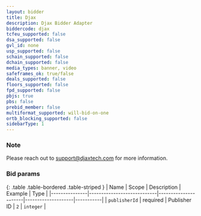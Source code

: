 ```yaml
---
layout: bidder
title: Djax
description: Djax Bidder Adapter
biddercode: djax
tcfeu_supported: false
dsa_supported: false
gvl_id: none
usp_supported: false
schain_supported: false
dchain_supported: false
media_types: banner, video
safeframes_ok: true/false
deals_supported: false
floors_supported: false
fpd_supported: false
pbjs: true
pbs: false
prebid_member: false
multiformat_supported: will-bid-on-one
ortb_blocking_supported: false
sidebarType: 1
---
```


### Note

Please reach out to support@djaxtech.com for more information.

### Bid params

{: .table .table-bordered .table-striped }
| Name          | Scope                      | Description          | Example            | Type      |
|---------------|----------------------------|----------------------|--------------------|-----------|
| `publisherId` |        required            |    Publisher ID      |         `2`        | `integer` |